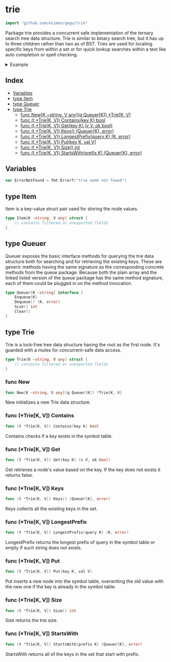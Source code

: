 <!-- Code generated by gomarkdoc. DO NOT EDIT -->

# trie

```go
import "github.com/esimov/gogu/trie"
```

Package trie provides a concurrent safe implementation of the ternary search tree data structure. Trie is similar to binary search tree, but it has up to three children rather than two as of BST. Tries are used for locating specific keys from within a set or for quick lookup searches within a text like auto completion or spell checking.

<details><summary>Example</summary>
<p>

```go
{
	q := queue.New[string]()
	trie := New[string, int](q)
	input := []string{"cats", "cape", "captain", "foes",
		"apple", "she", "root", "shells", "the", "thermos", "foo"}

	for idx, v := range input {
		trie.Put(v, idx)
	}

	longestPref, _ := trie.LongestPrefix("capetown")
	q1, _ := trie.StartsWith("ca")

	result := []string{}
	for q1.Size() > 0 {
		val, _ := q1.Dequeue()
		result = append(result, val)
	}

	fmt.Println(trie.Size())
	fmt.Println(longestPref)
	fmt.Println(result)

}
```

#### Output

```
11
cape
[cape captain cats]
```

</p>
</details>

## Index

- [Variables](<#variables>)
- [type Item](<#type-item>)
- [type Queuer](<#type-queuer>)
- [type Trie](<#type-trie>)
  - [func New[K ~string, V any](q Queuer[K]) *Trie[K, V]](<#func-new>)
  - [func (t *Trie[K, V]) Contains(key K) bool](<#func-triek-v-contains>)
  - [func (t *Trie[K, V]) Get(key K) (v V, ok bool)](<#func-triek-v-get>)
  - [func (t *Trie[K, V]) Keys() (Queuer[K], error)](<#func-triek-v-keys>)
  - [func (t *Trie[K, V]) LongestPrefix(query K) (K, error)](<#func-triek-v-longestprefix>)
  - [func (t *Trie[K, V]) Put(key K, val V)](<#func-triek-v-put>)
  - [func (t *Trie[K, V]) Size() int](<#func-triek-v-size>)
  - [func (t *Trie[K, V]) StartsWith(prefix K) (Queuer[K], error)](<#func-triek-v-startswith>)


## Variables

```go
var ErrorNotFound = fmt.Errorf("trie node not found")
```

## type Item

Item is a key\-value struct pair used for storing the node values.

```go
type Item[K ~string, V any] struct {
    // contains filtered or unexported fields
}
```

## type Queuer

Queuer exposes the basic interface methods for querying the trie data structure both for searching and for retrieving the existing keys. These are generic methods having the same signature as the corresponding concrete methods from the queue package. Because both the plain array and the linked listed version of the queue package has the same method signature, each of them could be plugged in on the method invocation.

```go
type Queuer[K ~string] interface {
    Enqueue(K)
    Dequeue() (K, error)
    Size() int
    Clear()
}
```

## type Trie

Trie is a lock\-free tree data structure having the root as the first node. It's guarded with a mutex for concurrent\-safe data access.

```go
type Trie[K ~string, V any] struct {
    // contains filtered or unexported fields
}
```

### func New

```go
func New[K ~string, V any](q Queuer[K]) *Trie[K, V]
```

New initializes a new Trie data structure.

### func \(\*Trie\[K, V\]\) Contains

```go
func (t *Trie[K, V]) Contains(key K) bool
```

Contains checks if a key exists in the symbol table.

### func \(\*Trie\[K, V\]\) Get

```go
func (t *Trie[K, V]) Get(key K) (v V, ok bool)
```

Get retrieves a node's value based on the key. If the key does not exists it returns false.

### func \(\*Trie\[K, V\]\) Keys

```go
func (t *Trie[K, V]) Keys() (Queuer[K], error)
```

Keys collects all the existing keys in the set.

### func \(\*Trie\[K, V\]\) LongestPrefix

```go
func (t *Trie[K, V]) LongestPrefix(query K) (K, error)
```

LongestPrefix returns the longest prefix of query in the symbol table or empty if such string does not exists.

### func \(\*Trie\[K, V\]\) Put

```go
func (t *Trie[K, V]) Put(key K, val V)
```

Put inserts a new node into the symbol table, overwriting the old value with the new one if the key is already in the symbol table.

### func \(\*Trie\[K, V\]\) Size

```go
func (t *Trie[K, V]) Size() int
```

Size returns the trie size.

### func \(\*Trie\[K, V\]\) StartsWith

```go
func (t *Trie[K, V]) StartsWith(prefix K) (Queuer[K], error)
```

StartsWith returns all of the keys in the set that start with prefix.



